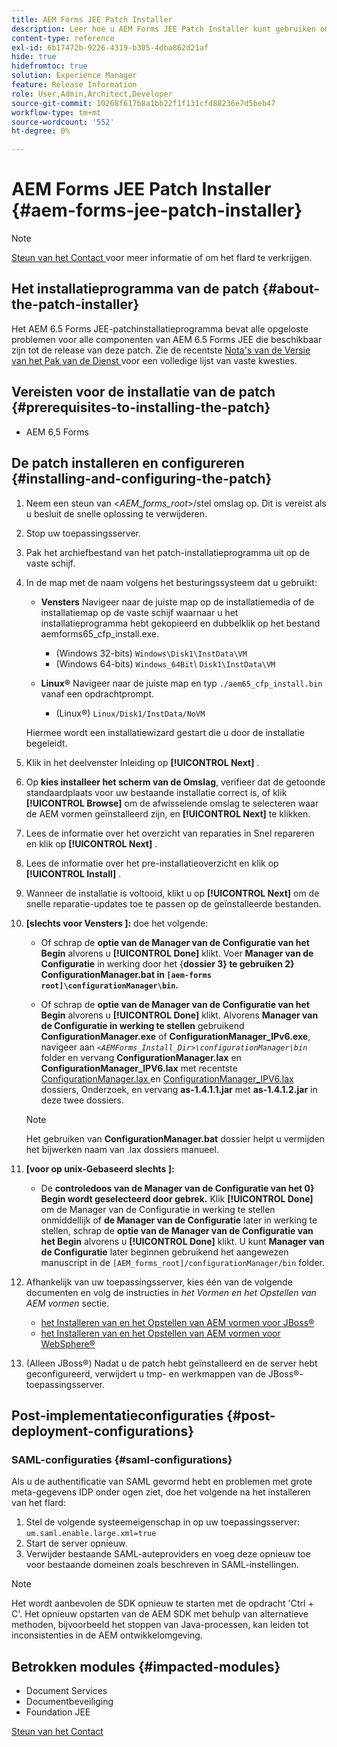 ```yaml
---
title: AEM Forms JEE Patch Installer
description: Leer hoe u AEM Forms JEE Patch Installer kunt gebruiken om problemen in AEM 6.5 Forms-componenten op te lossen.
content-type: reference
exl-id: 6b17472b-9226-4319-b305-4dba862d21af
hide: true
hidefromtoc: true
solution: Experience Manager
feature: Release Information
role: User,Admin,Architect,Developer
source-git-commit: 10268f617b8a1bb22f1f131cfd88236e7d5beb47
workflow-type: tm+mt
source-wordcount: '552'
ht-degree: 0%

---
```


# AEM Forms JEE Patch Installer {#aem-forms-jee-patch-installer}

>[!NOTE]
>
>[ Steun van het Contact ](https://experienceleague.adobe.com/?support-solution=General&amp;support-tab=home#support) voor meer informatie of om het flard te verkrijgen.

## Het installatieprogramma van de patch {#about-the-patch-installer}

Het AEM 6.5 Forms JEE-patchinstallatieprogramma bevat alle opgeloste problemen voor alle componenten van AEM 6.5 Forms JEE die beschikbaar zijn tot de release van deze patch. Zie de recentste [ Nota&#39;s van de Versie van het Pak van de Dienst ](release-notes.md) voor een volledige lijst van vaste kwesties.

## Vereisten voor de installatie van de patch {#prerequisites-to-installing-the-patch}

* AEM 6,5 Forms

## De patch installeren en configureren {#installing-and-configuring-the-patch}

1. Neem een steun van &lt;*AEM_forms_root*>/stel omslag op. Dit is vereist als u besluit de snelle oplossing te verwijderen.
1. Stop uw toepassingsserver.
1. Pak het archiefbestand van het patch-installatieprogramma uit op de vaste schijf.
1. In de map met de naam volgens het besturingssysteem dat u gebruikt:

   * **Vensters**
Navigeer naar de juiste map op de installatiemedia of de installatiemap op de vaste schijf waarnaar u het installatieprogramma hebt gekopieerd en dubbelklik op het bestand aemforms65_cfp_install.exe.

      * (Windows 32-bits) `Windows\Disk1\InstData\VM`
      * (Windows 64-bits) `Windows_64Bit`\ `Disk1\InstData\VM`

   * **Linux®**
Navigeer naar de juiste map en typ `./aem65_cfp_install.bin` vanaf een opdrachtprompt.

      * (Linux®) `Linux/Disk1/InstData/NoVM`

   Hiermee wordt een installatiewizard gestart die u door de installatie begeleidt.

1. Klik in het deelvenster Inleiding op **[!UICONTROL Next]** .
1. Op **kies installeer het scherm van de Omslag**, verifieer dat de getoonde standaardplaats voor uw bestaande installatie correct is, of klik **[!UICONTROL Browse]** om de afwisselende omslag te selecteren waar de AEM vormen geïnstalleerd zijn, en **[!UICONTROL Next]** te klikken.
1. Lees de informatie over het overzicht van reparaties in Snel repareren en klik op **[!UICONTROL Next]** .
1. Lees de informatie over het pre-installatieoverzicht en klik op **[!UICONTROL Install]** .
1. Wanneer de installatie is voltooid, klikt u op **[!UICONTROL Next]** om de snelle reparatie-updates toe te passen op de geïnstalleerde bestanden.

1. **[slechts voor Vensters ]:** doe het volgende:
   * Of schrap de **optie van de Manager van de Configuratie van het Begin** alvorens u **[!UICONTROL Done]** klikt. Voer **Manager van de Configuratie** in werking door het {**dossier 3} te gebruiken 2} ConfigurationManager.bat in `[aem-forms root]\configurationManager\bin`.**

   * Of schrap de **optie van de Manager van de Configuratie van het Begin** alvorens u **[!UICONTROL Done]** klikt. Alvorens **Manager van de Configuratie in werking te stellen** gebruikend **ConfigurationManager.exe** of **ConfigurationManager_IPv6.exe**, navigeer aan *`<AEMForms_Install_Dir>\configurationManager\bin`* folder en vervang **ConfigurationManager.lax** en **ConfigurationManager_IPV6.lax** met recentste [ ConfigurationManager.lax ](/help/assets/ConfigurationManager.lax) en [ ConfigurationManager_IPV6.lax ](/help/assets/ConfigurationManager_IPv6.lax) dossiers, Onderzoek, en vervang **as-1.4.1.1.jar** met **as-1.4.1.2.jar** in deze twee dossiers.

   >[!NOTE]
   >
   >Het gebruiken van **ConfigurationManager.bat** dossier helpt u vermijden het bijwerken naam van .lax dossiers manueel.
   >

1. **[voor op unix-Gebaseerd slechts ]:**

   * De **controledoos van de Manager van de Configuratie van het 0} Begin wordt geselecteerd door gebrek.** Klik **[!UICONTROL Done]** om de Manager van de Configuratie in werking te stellen onmiddellijk of **de Manager van de Configuratie** later in werking te stellen, schrap de **optie van de Manager van de Configuratie van het Begin** alvorens u **[!UICONTROL Done]** klikt. U kunt **Manager van de Configuratie** later beginnen gebruikend het aangewezen manuscript in de `[AEM_forms_root]/configurationManager/bin` folder.

1. Afhankelijk van uw toepassingsserver, kies één van de volgende documenten en volg de instructies in *het Vormen en het Opstellen van AEM vormen* sectie.

   * [ het Installeren van en het Opstellen van AEM vormen voor JBoss® ](https://www.adobe.com/go/learn_aemforms_installJBoss_65)
   * [ het Installeren van en het Opstellen van AEM vormen voor WebSphere® ](https://www.adobe.com/go/learn_aemforms_installWebSphere_65)

1. (Alleen JBoss®) Nadat u de patch hebt geïnstalleerd en de server hebt geconfigureerd, verwijdert u tmp- en werkmappen van de JBoss®-toepassingsserver.

## Post-implementatieconfiguraties {#post-deployment-configurations}

### SAML-configuraties {#saml-configurations}

Als u de authentificatie van SAML gevormd hebt en problemen met grote meta-gegevens IDP onder ogen ziet, doe het volgende na het installeren van het flard:

1. Stel de volgende systeemeigenschap in op uw toepassingsserver:\
   `um.saml.enable.large.xml=true`
1. Start de server opnieuw.
1. Verwijder bestaande SAML-auteproviders en voeg deze opnieuw toe voor bestaande domeinen zoals beschreven in SAML-instellingen.

>[!NOTE]
>
> Het wordt aanbevolen de SDK opnieuw te starten met de opdracht &#39;Ctrl + C&#39;. Het opnieuw opstarten van de AEM SDK met behulp van alternatieve methoden, bijvoorbeeld het stoppen van Java-processen, kan leiden tot inconsistenties in de AEM ontwikkelomgeving.

## Betrokken modules {#impacted-modules}

* Document Services
* Documentbeveiliging
* Foundation JEE

[ Steun van het Contact ](https://experienceleague.adobe.com/?support-solution=General&amp;support-tab=home#support)
